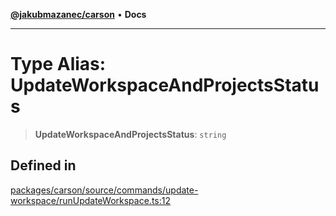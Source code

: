 [**@jakubmazanec/carson**](../README.md) • **Docs**

---

# Type Alias: UpdateWorkspaceAndProjectsStatus

> **UpdateWorkspaceAndProjectsStatus**: `string`

## Defined in

[packages/carson/source/commands/update-workspace/runUpdateWorkspace.ts:12](https://github.com/jakubmazanec/tools/blob/2afd81e4680434017b6f838733fd5ccd928cec42/packages/carson/source/commands/update-workspace/runUpdateWorkspace.ts#L12)
